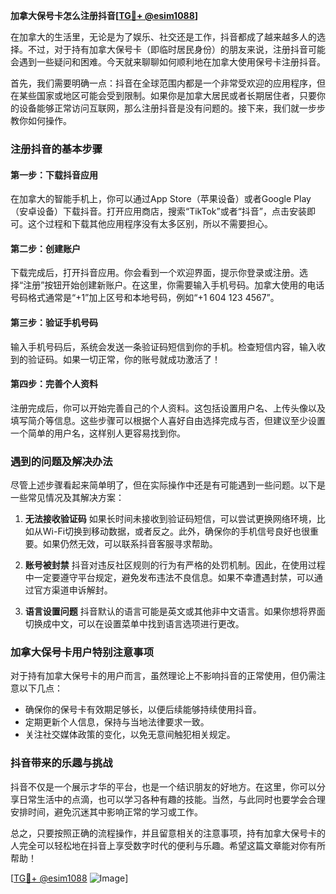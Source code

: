 **加拿大保号卡怎么注册抖音[[TG💪+ @esim1088](https://t.me/s/esim1088)]**

在加拿大的生活里，无论是为了娱乐、社交还是工作，抖音都成了越来越多人的选择。不过，对于持有加拿大保号卡（即临时居民身份）的朋友来说，注册抖音可能会遇到一些疑问和困难。今天就来聊聊如何顺利地在加拿大使用保号卡注册抖音。

首先，我们需要明确一点：抖音在全球范围内都是一个非常受欢迎的应用程序，但在某些国家或地区可能会受到限制。如果你是加拿大居民或者长期居住者，只要你的设备能够正常访问互联网，那么注册抖音是没有问题的。接下来，我们就一步步教你如何操作。

### 注册抖音的基本步骤

#### 第一步：下载抖音应用
在加拿大的智能手机上，你可以通过App Store（苹果设备）或者Google Play（安卓设备）下载抖音。打开应用商店，搜索“TikTok”或者“抖音”，点击安装即可。这个过程和下载其他应用程序没有太多区别，所以不需要担心。

#### 第二步：创建账户
下载完成后，打开抖音应用。你会看到一个欢迎界面，提示你登录或注册。选择“注册”按钮开始创建新账户。在这里，你需要输入手机号码。加拿大使用的电话号码格式通常是“+1”加上区号和本地号码，例如“+1 604 123 4567”。

#### 第三步：验证手机号码
输入手机号码后，系统会发送一条验证码短信到你的手机。检查短信内容，输入收到的验证码。如果一切正常，你的账号就成功激活了！

#### 第四步：完善个人资料
注册完成后，你可以开始完善自己的个人资料。这包括设置用户名、上传头像以及填写简介等信息。这些步骤可以根据个人喜好自由选择完成与否，但建议至少设置一个简单的用户名，这样别人更容易找到你。

### 遇到的问题及解决办法

尽管上述步骤看起来简单明了，但在实际操作中还是有可能遇到一些问题。以下是一些常见情况及其解决方案：

1. **无法接收验证码**
   如果长时间未接收到验证码短信，可以尝试更换网络环境，比如从Wi-Fi切换到移动数据，或者反之。此外，确保你的手机信号良好也很重要。如果仍然无效，可以联系抖音客服寻求帮助。

2. **账号被封禁**
   抖音对违反社区规则的行为有严格的处罚机制。因此，在使用过程中一定要遵守平台规定，避免发布违法不良信息。如果不幸遭遇封禁，可以通过官方渠道申诉解封。

3. **语言设置问题**
   抖音默认的语言可能是英文或其他非中文语言。如果你想将界面切换成中文，可以在设置菜单中找到语言选项进行更改。

### 加拿大保号卡用户特别注意事项

对于持有加拿大保号卡的用户而言，虽然理论上不影响抖音的正常使用，但仍需注意以下几点：
- 确保你的保号卡有效期足够长，以便后续能够持续使用抖音。
- 定期更新个人信息，保持与当地法律要求一致。
- 关注社交媒体政策的变化，以免无意间触犯相关规定。

### 抖音带来的乐趣与挑战

抖音不仅是一个展示才华的平台，也是一个结识朋友的好地方。在这里，你可以分享日常生活中的点滴，也可以学习各种有趣的技能。当然，与此同时也要学会合理安排时间，避免沉迷其中影响正常的学习或工作。

总之，只要按照正确的流程操作，并且留意相关的注意事项，持有加拿大保号卡的人完全可以轻松地在抖音上享受数字时代的便利与乐趣。希望这篇文章能对你有所帮助！

[[TG💪+ @esim1088](https://t.me/s/esim1088) ![Image](https://i.postimg.cc/4NQfJmqS/Snipaste-2025-05-13-00-14-12.png)]